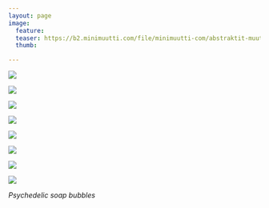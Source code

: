 ```yaml
---
layout: page
image:
  feature:
  teaser: https://b2.minimuutti.com/file/minimuutti-com/abstraktit-muut/1/DS47614_20-245px.jpg
  thumb:

---
```


![](https://b2.minimuutti.com/file/minimuutti-com/abstraktit-muut/1/DS47614_2-800px.jpg)

![](https://b2.minimuutti.com/file/minimuutti-com/abstraktit-muut/1/DS47614_8-800px.jpg)

![](https://b2.minimuutti.com/file/minimuutti-com/abstraktit-muut/1/DS47614_5-800px.jpg)

![](https://b2.minimuutti.com/file/minimuutti-com/abstraktit-muut/1/DS47614_12-800px.jpg)

![](https://b2.minimuutti.com/file/minimuutti-com/abstraktit-muut/1/DS47614_13-800px.jpg)

![](https://b2.minimuutti.com/file/minimuutti-com/abstraktit-muut/1/DS47614_18-800px.jpg)

![](https://b2.minimuutti.com/file/minimuutti-com/abstraktit-muut/1/DS47614_19-800px.jpg)

![](https://b2.minimuutti.com/file/minimuutti-com/abstraktit-muut/1/DS47614_21-800px.jpg)

*Psychedelic soap bubbles*
